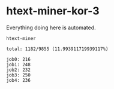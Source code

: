 # htext-miner-kor-3

Everything doing here is automated.

```
htext-miner

total: 1182/9855 (11.993911719939117%)

job0: 216
job1: 248
job2: 232
job3: 250
job4: 236
```